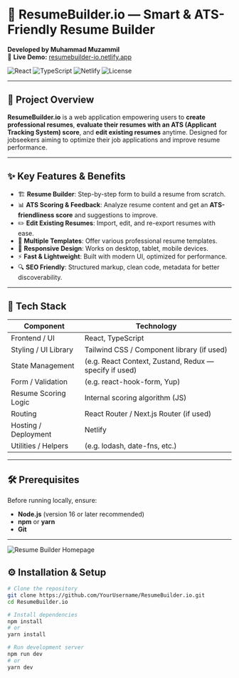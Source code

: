 # 📝 ResumeBuilder.io — Smart & ATS-Friendly Resume Builder  
**Developed by Muhammad Muzammil**  
🔗 **Live Demo:** [resumebuilder-io.netlify.app](https://resumebuilder-io.netlify.app/)

![React](https://img.shields.io/badge/React-Modern%20UI-blue?style=for-the-badge&logo=react)
![TypeScript](https://img.shields.io/badge/TypeScript-Strongly%20Typed-blue?style=for-the-badge&logo=typescript)
![Netlify](https://img.shields.io/badge/Hosting-Netlify-green?style=for-the-badge&logo=netlify)
![License](https://img.shields.io/badge/License-MIT-green?style=for-the-badge)

---

## 📌 Project Overview  
**ResumeBuilder.io** is a web application empowering users to **create professional resumes**, **evaluate their resumes with an ATS (Applicant Tracking System) score**, and **edit existing resumes** anytime. Designed for jobseekers aiming to optimize their job applications and improve resume performance.

---

## ✨ Key Features & Benefits  

- 🏗️ **Resume Builder**: Step-by-step form to build a resume from scratch.  
- 📊 **ATS Scoring & Feedback**: Analyze resume content and get an **ATS-friendliness score** and suggestions to improve.  
- ✏️ **Edit Existing Resumes**: Import, edit, and re-export resumes with ease.  
- 📄 **Multiple Templates**: Offer various professional resume templates.  
- 📲 **Responsive Design**: Works on desktop, tablet, mobile devices.  
- ⚡ **Fast & Lightweight**: Built with modern UI, optimized for performance.  
- 🔍 **SEO Friendly**: Structured markup, clean code, metadata for better discoverability.  

---

## 🧰 Tech Stack  

| Component | Technology |
|----------|-------------|
| Frontend / UI | React, TypeScript |
| Styling / UI Library | Tailwind CSS / Component library (if used) |
| State Management | (e.g. React Context, Zustand, Redux — specify if used) |
| Form / Validation | (e.g. react-hook-form, Yup) |
| Resume Scoring Logic | Internal scoring algorithm (JS) |
| Routing | React Router / Next.js Router (if used) |
| Hosting / Deployment | Netlify |
| Utilities / Helpers | (e.g. lodash, date-fns, etc.) |

---

## 🛠 Prerequisites  

Before running locally, ensure:

- **Node.js** (version 16 or later recommended)  
- **npm** or **yarn**  
- **Git**

---
![Resume Builder Homepage](<img width="1280" height="760" alt="image" src="https://github.com/user-attachments/assets/b9f9e3a3-8ba5-464f-b203-66aac0960ec7" />
)

## ⚙️ Installation & Setup  

```bash
# Clone the repository
git clone https://github.com/YourUsername/ResumeBuilder.io.git
cd ResumeBuilder.io

# Install dependencies
npm install
# or
yarn install

# Run development server
npm run dev
# or
yarn dev

